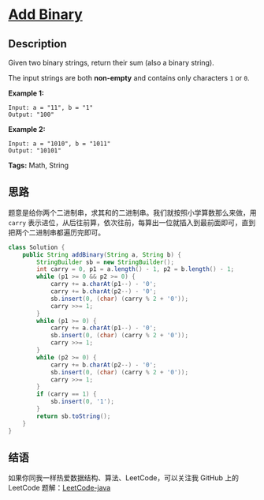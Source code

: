 # [Add Binary][title]

## Description

Given two binary strings, return their sum (also a binary string).

The input strings are both **non-empty** and contains only characters `1` or `0`.

**Example 1:**

```
Input: a = "11", b = "1"
Output: "100"
```

**Example 2:**

```
Input: a = "1010", b = "1011"
Output: "10101"
```

**Tags:** Math, String


## 思路

题意是给你两个二进制串，求其和的二进制串。我们就按照小学算数那么来做，用 `carry` 表示进位，从后往前算，依次往前，每算出一位就插入到最前面即可，直到把两个二进制串都遍历完即可。

```java
class Solution {
    public String addBinary(String a, String b) {
        StringBuilder sb = new StringBuilder();
        int carry = 0, p1 = a.length() - 1, p2 = b.length() - 1;
        while (p1 >= 0 && p2 >= 0) {
            carry += a.charAt(p1--) - '0';
            carry += b.charAt(p2--) - '0';
            sb.insert(0, (char) (carry % 2 + '0'));
            carry >>= 1;
        }
        while (p1 >= 0) {
            carry += a.charAt(p1--) - '0';
            sb.insert(0, (char) (carry % 2 + '0'));
            carry >>= 1;
        }
        while (p2 >= 0) {
            carry += b.charAt(p2--) - '0';
            sb.insert(0, (char) (carry % 2 + '0'));
            carry >>= 1;
        }
        if (carry == 1) {
            sb.insert(0, '1');
        }
        return sb.toString();
    }
}
```


## 结语

如果你同我一样热爱数据结构、算法、LeetCode，可以关注我 GitHub 上的 LeetCode 题解：[LeetCode-java][ajl]



[title]: https://leetcode.com/problems/add-binary
[ajl]: https://github.com/lovelife-li/LeetCode-java
